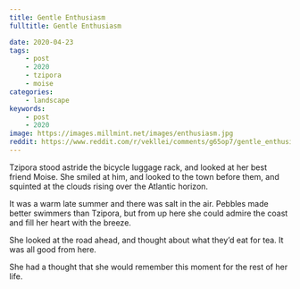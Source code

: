 ```yaml
---
title: Gentle Enthusiasm
fulltitle: Gentle Enthusiasm

date: 2020-04-23
tags:
    - post
    - 2020
    - tzipora
    - moise
categories:
    - landscape
keywords:
    - post
    - 2020
image: https://images.millmint.net/images/enthusiasm.jpg
reddit: https://www.reddit.com/r/vekllei/comments/g65op7/gentle_enthusiasm/
---
```


Tzipora stood astride the bicycle luggage rack, and looked at her best friend Moise. She smiled at him, and looked to the town before them, and squinted at the clouds rising over the Atlantic horizon.

It was a warm late summer and there was salt in the air. Pebbles made better swimmers than Tzipora, but from up here she could admire the coast and fill her heart with the breeze.

She looked at the road ahead, and thought about what they’d eat for tea. It was all good from here.

She had a thought that she would remember this moment for the rest of her life.
